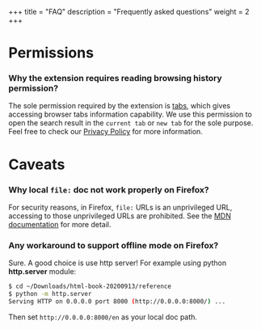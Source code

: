 +++
title = "FAQ"
description = "Frequently asked questions"
weight = 2
+++

# Permissions

### Why the extension requires reading browsing history permission?

The sole permission required by the extension is [tabs](https://developer.chrome.com/extensions/tabs), which gives accessing browser tabs information capability. 
We use this permission to open the search result in the `current tab` or `new tab` for the sole purpose. Feel free to check our [Privacy Policy](/privacy/) for more information. 

# Caveats

### Why local `file:` doc not work properly on Firefox?

For security reasons, in Firefox, `file:` URLs is an unprivileged URL, accessing to those unprivileged URLs are prohibited. 
See the [MDN documentation](https://developer.mozilla.org/en-US/docs/Mozilla/Add-ons/WebExtensions/API/tabs/create) for more detail.

### Any workaround to support offline mode on Firefox?

Sure. A good choice is use http server! For example using python **http.server** module:

```sh
$ cd ~/Downloads/html-book-20200913/reference
$ python -m http.server
Serving HTTP on 0.0.0.0 port 8000 (http://0.0.0.0:8000/) ...
```

Then set `http://0.0.0.0:8000/en` as your local doc path.
